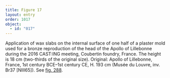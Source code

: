 ```yaml
---
title: Figure 17
layout: entry
order: 1017
object:
  - id: "017"
---
```


Application of wax slabs on the internal surface of one half of a plaster mold used for a bronze reproduction of the head of the Apollo of Lillebonne during the 2016 CAST:ING meeting, Coubertin foundry, France. The height is 18 cm (two-thirds of the original size). Original: Apollo of Lillebonne, France, 1st century BCE–1st century CE, H. 193 cm (Musée du Louvre, inv. Br37 [NIII65]). See [fig. 288](/visual-atlas/288/).
